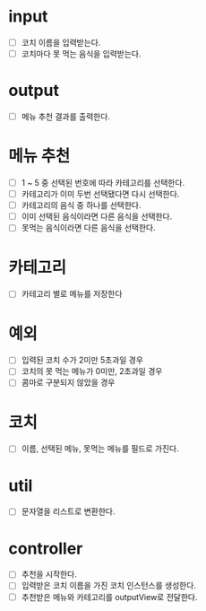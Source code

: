 # input
* [ ] 코치 이름을 입력받는다.
* [ ] 코치마다 못 먹는 음식을 입력받는다.

# output
* [ ] 메뉴 추천 결과를 출력한다.

# 메뉴 추천
* [ ] 1 ~ 5 중 선택된 번호에 따라 카테고리를 선택한다.
* [ ] 카테고리가 이미 두번 선택됐다면 다시 선택한다.
* [ ] 카테고리의 음식 중 하나를 선택한다.
* [ ] 이미 선택된 음식이라면 다른 음식을 선택한다.
* [ ] 못먹는 음식이라면 다른 음식을 선택한다.

# 카테고리
* [ ] 카테고리 별로 메뉴를 저장한다

# 예외
* [ ] 입력된 코치 수가 2미만 5초과일 경우
* [ ] 코치의 못 먹는 메뉴가 0미만, 2초과일 경우
* [ ] 콤마로 구분되지 않았을 경우

# 코치
* [ ] 이름, 선택된 메뉴, 못먹는 메뉴를 필드로 가진다.

# util
* [ ] 문자열을 리스트로 변환한다.

# controller
* [ ] 추천을 시작한다.
* [ ] 입력받은 코치 이름을 가진 코치 인스턴스를 생성한다.
* [ ] 추천받은 메뉴와 카테고리를 outputView로 전달한다.